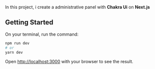 In this project, i create a administrative panel with **Chakra Ui** on **Next.js**

## Getting Started

On your terminal, run the command:

```bash
npm run dev
# or
yarn dev
```

Open [http://localhost:3000](http://localhost:3000) with your browser to see the result.

